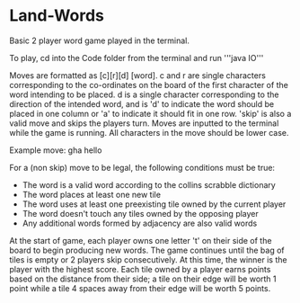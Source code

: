 # Land-Words

Basic 2 player word game played in the terminal.

To play, cd into the Code folder from the terminal and run '''java IO'''

Moves are formatted as [c][r][d] [word]. c and r are single characters corresponding to the co-ordinates on the board of the first character of the word intending to be placed. d is a single character corresponding to the direction of the intended word, and is 'd' to indicate the word should be placed in one column or 'a' to indicate it should fit in one row. 'skip' is also a valid move and skips the players turn. Moves are inputted to the terminal while the game is running. All characters in the move should be lower case.

Example move: gha hello

For a (non skip) move to be legal, the following conditions must be true:
* The word is a valid word according to the collins scrabble dictionary
* The word places at least one new tile
* The word uses at least one preexisting tile owned by the current player
* The word doesn't touch any tiles owned by the opposing player
* Any additional words formed by adjacency are also valid words

At the start of game, each player owns one letter 't' on their side of the board to begin producing new words. The game continues until the bag of tiles is empty or 2 players skip consecutively. At this time, the winner is the player with the highest score. Each tile owned by a player earns points based on the distance from their side; a tile on their edge will be worth 1 point while a tile 4 spaces away from their edge will be worth 5 points.
